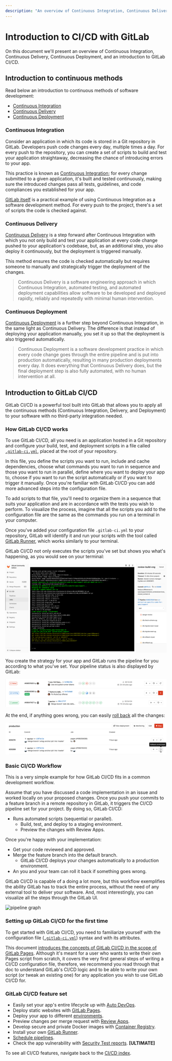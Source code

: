 ```yaml
---
description: "An overview of Continuous Integration, Continuous Delivery, Continuous Deployment, and an introduction to GitLab CI/CD."
---
```


# Introduction to CI/CD with GitLab

On this document we'll present an overview of Continuous Integration,
Continuous Delivery, Continuous Deployment, and an introduction to
GitLab CI/CD.

<!-- TBA: PM's introductory video? -->

## Introduction to continuous methods

Read below an introduction to continuous methods of software development:

- [Continuous Integration](#continuous-integration)
- [Continuous Delivery](#continuous-delivery)
- [Continuous Deployment](#continuous-deployment)

### Continuous Integration

Consider an application in which its code is stored in a Git
repository in GitLab. Developers push code changes every day,
multiple times a day. For every push to the repository, you
can create a set of scripts to build and test your application
straightaway, decreasing the chance of introducing errors to your app.

This practice is known as [Continuous Integration](https://en.wikipedia.org/wiki/Continuous_integration);
for every change submitted to a given application, it's built
and tested continuously, making sure the introduced changes
pass all tests, guidelines, and code compliances you established
for your app.

[GitLab itself](https://gitlab.com/gitlab-org/gitlab-ce) is a
practical example of using Continuous Integration as a software
development method. For every push to the project, there's a set
of scripts the code is checked against.

<!-- TBA: illustration -->

### Continuous Delivery

[Continuous Delivery](https://continuousdelivery.com/) is a step
forward after Continuous Integration with which you not only build
and test your application at every code change pushed to your
application's codebase, but, as an additional step, you also
deploy it continuously, but the deployment is triggered manually.

This method ensures the code is checked automatically but requires
someone to manually and strategically trigger the deployment
of the changes.

> Continuous Delivery is a software engineering approach in
which Continuous Integration, automated testing, and automated
deployment capabilities allow software to be developed and
deployed rapidly, reliably and repeatedly with minimal human
intervention.

<!-- TBA: illustration -->

### Continuous Deployment

[Continuous Deployment](https://www.airpair.com/continuous-deployment/posts/continuous-deployment-for-practical-people)
is a further step beyond Continuous Integration, in the same light as
Continuous Delivery. The difference is that instead of deploying your
application manually, you set it up so that the deployment is also
triggered automatically.

> Continuous Deployment is a software development practice in which
every code change goes through the entire pipeline and is put into
production automatically, resulting in many production deployments
every day. It does everything that Continuous Delivery does, but
the final deployment step is also fully automated, with no human intervention at all.

<!-- TBA: illustration -->

## Introduction to GitLab CI/CD

GitLab CI/CD is a powerful tool built into GitLab that allows you
to apply all the continuous methods (Continuous Integration,
Delivery, and Deployment) to your software with no third-party
integration needed.

### How GitLab CI/CD works

To use GitLab CI/CD, all you need is an application hosted in a
Git repository and configure your build, test, and deployment
scripts in a file called [`.gitlab-ci.yml`](../yaml/README.md),
placed at the root of your repository.

In this file, you define the scripts you want to run, include and
cache dependencies, choose what commands you want to run in sequence
and those you want to run in parallel, define where you want to
deploy your app to, choose if you want to run the script automatically
or if you want to trigger it manually. Once you're familiar with
GitLab CI/CD you can add more advanced steps into the configuration file.

To add scripts to that file, you'll need to organize them in a
sequence that suits your application and are in accordance with
the tests you wish to perform. To visualize the process, imagine
that all the scripts you add to the configuration file are the
same as the commands you run on a terminal in your computer.

Once you've added your configuration file `.gitlab-ci.yml` to your
repository, GitLab will identify it and run your scripts with the
tool called [GitLab Runner](https://docs.gitlab.com/runner/), which
works similarly to your terminal.

GitLab CI/CD not only executes the scripts you've set but shows you
what's happening, as you would see on your terminal:

![job running](img/job_running.png)

You create the strategy for your app and GitLab runs the pipeline
for you according to what you've set. Your pipeline status is also
displayed by GitLab:

![pipeline status](img/pipeline_status.png)

At the end, if anything goes wrong, you can easily
[roll back](../environments.md#rolling-back-changes) all the changes:

![rollback button](img/rollback.png)

### Basic CI/CD Workflow

This is a very simple example for how GitLab CI/CD fits in a common
development workflow.

Assume that you have discussed a code implementation in an issue
and worked locally on your proposed changes. Once you push your
commits to a feature branch in a remote repository in GitLab,
it triggers the CI/CD pipeline set for your project. By doing
so, GitLab CI/CD:

- Runs automated scripts (sequential or parallel).
  - Build, test, and deploy to a staging environment.
  - Preview the changes with Review Apps.

Once you're happy with your implementation:

- Get your code reviewed and approved.
- Merge the feature branch into the default branch.
  - GitLab CI/CD deploys your changes automatically to a production environment.
-  An you and your team can roll it back if something goes wrong.

GitLab CI/CD is capable of a doing a lot more, but this workflow
exemplifies the ability GitLab has to track the entire process,
without the need of any external tool to deliver your software.
And, most interestingly, you can visualize all the steps through
the GitLab UI.

<!-- ONCE WE HAVE IT, LINK TO EXAMPLE WORKFLOWS FOR DEV TEAMS USING CI/CD. -->

<img src="../img/cicd_pipeline_infograph.png" alt="pipeline graph" class="image-noshadow">

### Setting up GitLab CI/CD for the first time

To get started with GitLab CI/CD, you need to familiarize yourself
with the configuration file ([`.gitlab-ci.yml`](../yaml/README.md))
syntax and with its attributes.

This document [introduces the concepts of GitLab CI/CD in the scope of GitLab Pages](../../user/project/pages/getting_started_part_four.md).
Although it's meant for a user who wants to write their own Pages
script from scratch, it covers the very first general steps of
writing a CI/CD configuration file, therefore, we recommend you
read through that doc to understand GitLab's CI/CD logic and to be able
to write your own script (or tweak an existing one) for any
application you wish to use GitLab CI/CD for.

### GitLab CI/CD feature set

- Easily set your app's entire lifecycle up with [Auto DevOps](../../topics/autodevops/index.md).
- Deploy static websites with [GitLab Pages](../../user/project/pages/index.md).
- Deploy your app to different [environments](../environments.md).
- Preview changes per merge request with [Review Apps](../review_apps/index.md).
- Develop secure and private Docker images with [Container Registry](../../user/project/container_registry.md).
- Install your own [GitLab Runner](https://docs.gitlab.com/runner/).
- [Schedule pipelines](../../user/project/pipelines/schedules.md).
- Check the app vulnerability with [Security Test reports](https://docs.gitlab.com/ee/user/project/merge_requests/#security-reports-ultimate). **[ULTIMATE]**

To see all CI/CD features, navigate back to the [CI/CD index](../README.md).
